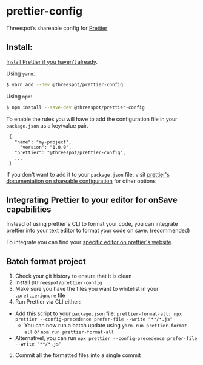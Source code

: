 # prettier-config
Threespot’s shareable config for [Prettier](https://prettier.io/)

## Install: 

[Install Prettier if you haven't already](https://prettier.io/docs/en/install.html).

Using `yarn`:

```bash
$ yarn add --dev @threespot/prettier-config
```

Using `npm`:
```bash
$ npm install --save-dev @threespot/prettier-config
```

To enable the rules you will have to add the configuration file in your `package.json` as a key/value pair. 

```jsonc
 {	
   "name": "my-project",
	 "version": "1.0.0",
   "prettier": "@threespot/prettier-config",
   ...
 }
```
If you don't want to add it to your `package.json` file, visit [prettier's documentation on shareable configuration](https://prettier.io/docs/en/configuration.html#sharing-configurations) for other options

## Integrating Prettier to your editor for onSave capabilities
Instead of using prettier's CLI to format your code, you can integrate prettier into your text editor to format your code on save. (recommended)

To integrate you can find your [specific editor on prettier's website](https://prettier.io/docs/en/editors.html). 

## Batch format project

1. Check your git history to ensure that it is clean
2. Install `@threespot/prettier-config`
3. Make sure you have the files you want to whitelist in your `.prettierignore` file 
4. Run Prettier via CLI either:
  - Add this script to your `package.json` file: `prettier-format-all: npx prettier --config-precedence prefer-file --write "**/*.js"`
    - You can now run a batch update using `yarn run prettier-format-all` or `npm run prettier-format-all` 
  - Alternativel, you can run `npx prettier --config-precedence prefer-file --write "**/*.js"`
5. Commit all the formatted files into a single commit